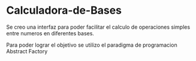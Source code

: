 # Calculadora-de-Bases

Se creo una interfaz para poder facilitar el calculo de operaciones simples entre numeros en diferentes bases.

Para poder lograr el objetivo se utilizo el paradigma de programacion Abstract Factory
